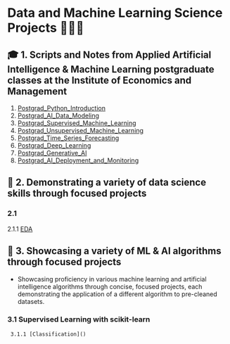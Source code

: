 # Data and Machine Learning Science Projects 🧑🏼‍💻
 ## 🎓 1. Scripts and Notes from Applied Artificial Intelligence & Machine Learning postgraduate classes at the Institute of Economics and Management
  1. [Postgrad_Python_Introduction](https://github.com/miguelcaldeiraa/Postgrad_Python_Introduction.git)
  2. [Postgrad_AI_Data_Modeling](https://github.com/miguelcaldeiraa/Postgrad_AI_Data_Modeling.git)
  3. [Postgrad_Supervised_Machine_Learning](https://github.com/miguelcaldeiraa/Postgrad_Supervised_Machine_Learning.git)
  4. [Postgrad_Unsupervised_Machine_Learning](https://github.com/miguelcaldeiraa/Postgrad_Unsupervised_Machine_Learning.git)
  5. [Postgrad_Time_Series_Forecasting](https://github.com/miguelcaldeiraa/Postgrad_Time_Series_Forecasting.git)
  6. [Postgrad_Deep_Learning](https://github.com/miguelcaldeiraa/Postgrad_Deep_Learning.git)
  7. [Postgrad_Generative_AI](https://github.com/miguelcaldeiraa/Postgrad_Generative_AI.git)
  8. [Postgrad_AI_Deployment_and_Monitoring](https://github.com/miguelcaldeiraa/Postgrad_AI_Deployment_and_Monitoring.git)
 ## 🧠 2. Demonstrating a variety of data science skills through focused projects
  ### 2.1 
   2.1.1 [EDA]()
 ## 🤖 3. Showcasing a variety of ML & AI algorithms through focused projects
 - Showcasing proficiency in various machine learning and artificial intelligence algorithms through concise, focused projects, each demonstrating the application of a different algorithm to pre-cleaned datasets.
  ### 3.1 Supervised Learning with scikit-learn
     3.1.1 [Classification]()
